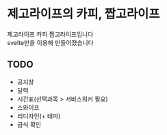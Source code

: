 # 제고라이프의 카피, 짭고라이프

제고라이프 카피 짭고라이프입니다\
svelte만을 이용해 만들어졌습니다

## TODO

- 공지창
- 달력
- 시간표(선택과목 > 서비스워커 필요)
- 스와이프
- 리디자인(+ 테마)
- 급식 확인
